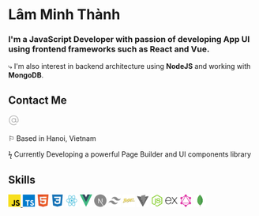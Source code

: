 # Lâm Minh Thành

### I'm a JavaScript Developer with passion of developing App UI using frontend frameworks such as React and Vue.

⤷ I'm also interest in backend architecture using **NodeJS** and working with **MongoDB**.

## Contact Me

<a aligh="left" href="mailto:lmt151099@gmail.com" target="_blank" rel="noreferrer noopener"><img src="https://raw.githubusercontent.com/0xShapeShifter/dev-story/master/public/images/socials/at.svg" alt="Email" width="22" height="22" /></a>

⚐ Based in Hanoi, Vietnam

ϟ Currently Developing a powerful Page Builder and UI components library

## Skills

<a href="https://www.javascript.com" target="_blank" rel="noreferrer noopener">
<img src="./profile/javascript.svg" alt="JavaScript" width="25" height="25" />
</a> 
<a href="https://www.typescriptlang.org" target="_blank" rel="noreferrer noopener"><img src="./profile/typescript.svg" alt="Typescript" width="25" height="25" /></a> 
<a href="https://html.com/html5/" target="_blank" rel="noreferrer noopener"><img src="./profile/html.svg" alt="HTML5" width="25" height="25" /></a> 
<a href="https://css3.com" target="_blank" rel="noreferrer noopener"><img src="./profile/css3.svg" alt="CSS3" width="25" height="25" /></a> 
<a href="https://reactjs.org" target="_blank" rel="noreferrer noopener"><img src="./profile/react.svg" alt="React" width="25" height="25" /></a> 
<a href="https://vuejs.org" target="_blank" rel="noreferrer noopener"><img src="./profile/vue.svg" alt="Vue" width="25" height="25" /></a> 
<a href="https://nextjs.org" target="_blank" rel="noreferrer noopener"><img src="https://raw.githubusercontent.com/0xShapeShifter/dev-story/master/public/images/skills/frontend/nextjs.svg" alt="NextJS" width="25" height="25" /></a> 
<a href="http://tailwindcss.com" target="_blank" rel="noreferrer noopener"><img src="https://raw.githubusercontent.com/0xShapeShifter/dev-story/master/public/images/skills/frontend/tailwind.svg" alt="Tailwind" width="25" height="25" /></a> 
<a href="https://babeljs.io" target="_blank" rel="noreferrer noopener"><img src="./profile/babel.svg" alt="Babel" width="25" height="25" /></a> 
<a href="http://vitejs.dev/" target="_blank" rel="noreferrer noopener"><img src="https://raw.githubusercontent.com/0xShapeShifter/dev-story/master/public/images/skills/frontend/vite.svg" alt="Vite" width="25" height="25" /></a> 
<a href="https://nodejs.org" target="_blank" rel="noreferrer noopener"><img src="./profile/node-js.svg" alt="NodeJS" width="25" height="25" /></a> 
<a href="http://expressjs.com" target="_blank" rel="noreferrer noopener"><img src="./profile/express.svg" alt="Express" width="25" height="25" /></a> 
<a href="https://graphql.org" target="_blank" rel="noreferrer noopener"><img src="./profile/graphql.svg" alt="GraphQL" width="25" height="25" /></a> 
<a href="https://www.mongodb.com" target="_blank" rel="noreferrer noopener"><img src="./profile/mongodb.svg" alt="MongoDB" width="25" height="25" /></a>
